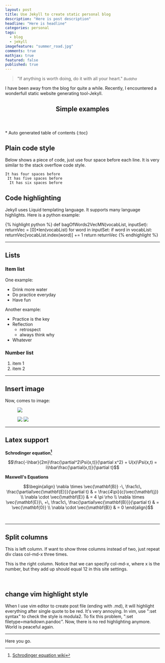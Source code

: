 ```yaml
---
layout: post
title: Use Jekyll to create static personal blog
description: "Here is post description"
headline: "Here is headline"
categories: personal
tags: 
  - blog
  - jekyll
imagefeature: "summer_road.jpg"
comments: true
mathjax: true
featured: false
published: true
---
```


>&quot;If anything is worth doing, do it with all your heart.&quot;
><small><cite title="Buddha">Buddha</cite></small>

I have been away from the blog for quite a while. Recently, I encountered a wonderfull static website generating tool-Jekyll. 

<section id="table-of-contents" class="toc">
  <header>
    <h1>Simple examples</h1>
  </header>
<div id="drawer" markdown="1">
*  Auto generated table of contents
{:toc}
</div>
</section><!-- /#table-of-contents -->


## Plain code style ##
Below shows a piece of code, just use four space before each line. It is very similar to the stack overflow code style. 

    It has four spaces before
     It has five spaces before
      It has six spaces before    
  

## Code highlighting ##
Jekyll uses Liquid templating language. It supports many language highlights. Here is a python example:

{% highlight python %}
def bagOfWords2VecMN(vocabList, inputSet):
    returnVec = [0]*len(vocabList)
    for word in inputSet:
        if word in vocabList:
            returnVec[vocabList.index(word)] += 1
    return returnVec
{% endhighlight %}


---

## Lists ## 

 

### Item list

One example:
 
* Drink more water
* Do practice everyday
* Have fun

Another example:

- Practice is the key
- Reflection
    - retrospect
    - always think why	
- Whatever

 
### Number list 

1. item 1
1. item 2

---

##  Insert image ##

Now, comes to image: 

<figure>
        <a href="{{ site.url }}/images/gallery1/shahua.jpg"><img src="{{ site.url }}/images/gallery1/shahua.jpg"></a>
</figure>
<figure class="half">
        <a href="{{ site.url }}/images/gallery1/IMG059.jpg"><img src="{{ site.url }}/images/gallery1/IMG059.jpg"></a>
        <a href="{{ site.url }}/images/gallery1/IMG072.jpg"><img src="{{ site.url }}/images/gallery1/IMG072.jpg"></a>
</figure>

----

## Latex support ## 

**Schrodinger equation[^1]**

$$\frac{-\hbar}{2m}\frac{\partial^2\Psi(x,t)}{\partial x^2} + U(x)\Psi(x,t) = i\hbar\frac{\partial(x,t)}{\partial t}$$

**Maxwell's Equations**


$$\begin{align}
  \nabla \times \vec{\mathbf{B}} -\, \frac1c\, \frac{\partial\vec{\mathbf{E}}}{\partial t} & = \frac{4\pi}{c}\vec{\mathbf{j}} \\
  \nabla \cdot \vec{\mathbf{E}} & = 4 \pi \rho \\
  \nabla \times \vec{\mathbf{E}}\, +\, \frac1c\, \frac{\partial\vec{\mathbf{B}}}{\partial t} & = \vec{\mathbf{0}} \\
  \nabla \cdot \vec{\mathbf{B}} & = 0
\end{align}$$  
  
<br>



---

## Split columns ##

<div class="col-md-6">
<p class="lead">This is left column. If want to show three columns instead of two, just repeat div class col-md-x three times.</p>
</div>

<div class="col-md-6">
<p class="lead">This is the right column. Notice that we can specify col-md-x, where x is the number, but they add up should equal 12 in this site settings. </p>
</div>
<br>


## change vim highlight style ##
When I use vim editor to create post file (ending with .md), it will highlight everything after single quote to be red. It's very annoying. In vim, use ":set syntax" to check the style is 
modula2. To fix this problem, ":set filetype=markdown.pandoc". Now, there is no red highlighting anymore. World is peaceful again.
  


---

Here you go.


[^1]: [Schrodinger equation wiki](https://en.wikipedia.org/wiki/Schr%C3%B6dinger_equation)
